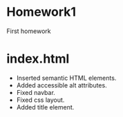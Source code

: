 # Homework1
First homework
# index.html
* Inserted semantic HTML elements.
* Added accessible alt attributes.
* Fixed navbar.
* Fixed css layout.
* Added title element.

